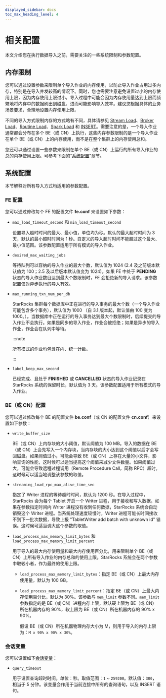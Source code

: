 ```yaml
---
displayed_sidebar: docs
toc_max_heading_level: 4
---
```


# 相关配置

本文介绍您在执行数据导入之前，需要关注的一些系统限制和参数配置。

## 内存限制

您可以通过设置参数来限制单个导入作业的内存使用，以防止导入作业占用过多内存，特别是在导入并发较高的情况下。同时，您也需要注意避免设置过小的内存使用上限，因为内存使用上限过小，导入过程中可能会因为内存使用量达到上限而频繁地将内存中的数据刷出到磁盘，进而可能影响导入效率。建议您根据具体的业务场景要求，合理地设置内存使用上限。

不同的导入方式限制内存的方式略有不同，具体请参见 [Stream Load](../../sql-reference/sql-statements/loading_unloading/STREAM_LOAD.md)、[Broker Load](../../sql-reference/sql-statements/loading_unloading/BROKER_LOAD.md)、[Routine Load](../../sql-reference/sql-statements/loading_unloading/routine_load/CREATE_ROUTINE_LOAD.md)、[Spark Load](../../sql-reference/sql-statements/loading_unloading/SPARK_LOAD.md) 和 [INSERT](../../sql-reference/sql-statements/loading_unloading/INSERT.md)。需要注意的是，一个导入作业通常都会分布在多个 BE（或 CN）上执行，这些内存参数限制的是一个导入作业在单个 BE（或 CN）上的内存使用，而不是在整个集群上的内存使用总和。

您还可以通过设置一些参数来限制在单个 BE（或 CN）上运行的所有导入作业的总的内存使用上限。可参考下面的“[系统配置](#系统配置)”章节。

## 系统配置

本节解释对所有导入方式均适用的参数配置。

### FE 配置

您可以通过修改每个 FE 的配置文件 **fe.conf** 来设置如下参数：

- `max_load_timeout_second` 和 `min_load_timeout_second`

  设置导入超时时间的最大、最小值，单位均为秒。默认的最大超时时间为 3 天，默认的最小超时时间为 1 秒。自定义的导入超时时间不能超过这个最大、最小值范围。该参数配置适用于所有模式的导入作业。

- `desired_max_waiting_jobs`

  等待队列可以容纳的导入作业的最大个数，默认值为 1024 (2.4 及之前版本默认值为 100；2.5 及以后版本默认值变为 1024)。如果 FE 中处于 **PENDING** 状态的导入作业数目达到最大个数限制时，FE 会拒绝新的导入请求。该参数配置仅对异步执行的导入有效。

- `max_running_txn_num_per_db`

  StarRocks 集群每个数据库中正在进行的导入事务的最大个数（一个导入作业可能包含多个事务），默认值为 1000 （自 3.1 版本起，默认值由 100 变为 1000。）。当数据库中正在运行的导入事务达到最大个数限制时，后续提交的导入作业不会执行。如果是同步的导入作业，作业会被拒绝；如果是异步的导入作业，作业会在队列中等待。

  :::note
  
  所有模式的作业均包含在内、统一计数。
  
  :::

- `label_keep_max_second`

  已经完成、且处于 **FINISHED** 或 **CANCELLED** 状态的导入作业记录在 StarRocks 系统的保留时长，默认值为 3 天。该参数配置适用于所有模式的导入作业。

### BE（或 CN）配置

您可以通过修改每个 BE 的配置文件 **be.conf**（或 CN 的配置文件 **cn.conf**）来设置如下参数：

- `write_buffer_size`

  BE（或 CN）上内存块的大小阈值，默认阈值为 100 MB。导入的数据在 BE（或 CN）上会先写入一个内存块，当内存块的大小达到这个阈值以后才会写回磁盘。如果阈值过小，可能会导致 BE（或 CN）上存在大量的小文件，影响查询的性能，这时候可以适当提高这个阈值来减少文件数量。如果阈值过大，可能会导致远程过程调用（Remote Procedure Call，简称 RPC）超时，这时候可以适当地调整该参数的取值。

- `streaming_load_rpc_max_alive_time_sec`

  指定了 Writer 进程的等待超时时间，默认为 1200 秒。在导入过程中，StarRocks 会为每个 Tablet 开启一个 Writer 进程，用于接收和写入数据。如果在参数指定时间内 Writer 进程没有收到任何数据，StarRocks 系统会自动销毁这个 Writer 进程。当系统处理速度较慢时，Writer 进程可能长时间接收不到下一批次数据，导致上报 "TabletWriter add batch with unknown id" 错误。这时候可适当调大这个参数的取值。

- `load_process_max_memory_limit_bytes` 和 `load_process_max_memory_limit_percent`

  用于导入的最大内存使用量和最大内存使用百分比，用来限制单个 BE（或 CN）上所有导入作业的内存总和的使用上限。StarRocks 系统会在两个参数中取较小者，作为最终的使用上限。

  - `load_process_max_memory_limit_bytes`：指定 BE（或 CN）上最大内存使用量，默认为 100 GB。
  - `load_process_max_memory_limit_percent`：指定 BE（或 CN）上最大内存使用百分比，默认为 30%。该参数与 `mem_limit` 参数不同。`mem_limit` 参数指定的是 BE（或 CN）进程内存上限，默认硬上限为 BE（或 CN）所在机器内存的 90%，软上限为 BE（或 CN）所在机器内存的 90% x 90%。

    假设 BE（或 CN）所在机器物理内存大小为 M，则用于导入的内存上限为：`M x 90% x 90% x 30%`。

### 会话变量

您可以设置如下[会话变量](../../reference/System_variable.md)：

- `query_timeout`

  用于设置查询超时时间。单位：秒。取值范围：`1` ~ `259200`。默认值：`300`，相当于 5 分钟。该变量会作用于当前连接中所有的查询语句，以及 INSERT 语句。

